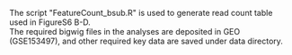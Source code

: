 The script "FeatureCount_bsub.R" is used to generate read count table used in FigureS6 B-D.  
The required bigwig files in the analyses are deposited in GEO (GSE153497), and other required key data are saved under data directory.

